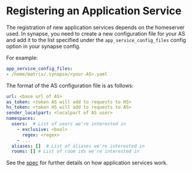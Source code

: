 # Registering an Application Service

The registration of new application services depends on the homeserver used. 
In synapse, you need to create a new configuration file for your AS and add it
to the list specified under the `app_service_config_files` config
option in your synapse config.

For example:

```yaml
app_service_config_files:
- /home/matrix/.synapse/<your-AS>.yaml
```

The format of the AS configuration file is as follows:

```yaml
url: <base url of AS>
as_token: <token AS will add to requests to HS>
hs_token: <token HS will add to requests to AS>
sender_localpart: <localpart of AS user>
namespaces:
  users:  # List of users we're interested in
    - exclusive: <bool>
      regex: <regex>
    - ...
  aliases: []  # List of aliases we're interested in
  rooms: [] # List of room ids we're interested in
```

See the [spec](https://matrix.org/docs/spec/application_service/unstable.html) for further details on how application services work.
